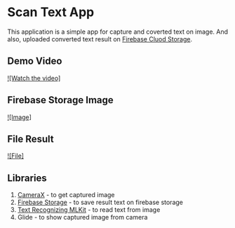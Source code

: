 # Scan Text App

This application is a simple app for capture and coverted text on image. And also, uploaded converted text result on [Firebase Cluod Storage](https://firebase.google.com/docs/storage/android/start).

## Demo Video

[![Watch the video]](https://drive.google.com/file/d/1oslvflJKfjqjaNpZ_WGg6EDF8BpdyaY3/view?usp=share_link)

## Firebase Storage Image
[![Image]](https://drive.google.com/file/d/1xcbky2dPgaub2G2S4Bo_Bfj4Tm-xtcIs/view?usp=sharing)

## File Result
[![File]](https://drive.google.com/file/d/1hEMn58g65diaJ9hR_lKd4Txp86BMJQDX/view?usp=share_link)

## Libraries
1. [CameraX](https://developer.android.com/training/camerax?hl=id) - to get captured image
2. [Firebase Storage](https://firebase.google.com/docs/storage/android/start) - to save result text on firebase storage
3. [Text Recognizing MLKit](https://developers.google.com/ml-kit/vision/text-recognition/android) - to read text from image
4. Glide - to show captured image from camera
